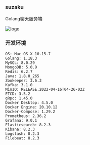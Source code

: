 ### suzaku

Golang聊天服务端

![logo](assets/images/suzaku.jpg)

### 开发环境

```
OS: Mac OS X 10.15.7
Golang: 1.18.3
MySQL: 8.0.29
MongoDB: 5.0.9
Redis: 6.2.7
Java: 1.8.0_265
Zookeeper: 3.6.3
Kafka: 3.1.0
MinIO: RELEASE.2022-04-16T04-26-02Z
ETCD: 3.5.2
gRpc: 1.45.0
Docker Desktop: 4.5.0
Docker Engine: 20.10.12
Docker-Compose: 1.29.2
Prometheus: 2.36.2
Grafana: 9.0.1
Elasticsearch: 8.2.3
Kibana: 8.2.3
Logstash: 8.2.3
Filebeat: 8.2.3
```